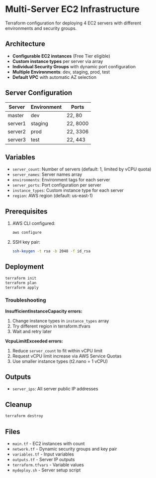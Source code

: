 # Multi-Server EC2 Infrastructure

Terraform configuration for deploying 4 EC2 servers with different environments and security groups.

## Architecture

- **Configurable EC2 instances** (Free Tier eligible)
- **Custom instance types** per server via array
- **Individual Security Groups** with dynamic port configuration
- **Multiple Environments**: dev, staging, prod, test
- **Default VPC** with automatic AZ selection

## Server Configuration

| Server | Environment | Ports |
|--------|-------------|-------|
| master | dev | 22, 80 |
| server1 | staging | 22, 8000 |
| server2 | prod | 22, 3306 |
| server3 | test | 22, 443 |

## Variables

- `server_count`: Number of servers (default: 1, limited by vCPU quota)
- `server_names`: Server names array
- `environments`: Environment tags for each server
- `server_ports`: Port configuration per server
- `instance_types`: Custom instance type for each server
- `region`: AWS region (default: us-east-1)

## Prerequisites

1. AWS CLI configured:
   ```bash
   aws configure
   ```

2. SSH key pair:
   ```bash
   ssh-keygen -t rsa -b 2048 -f id_rsa
   ```

## Deployment

```bash
terraform init
terraform plan
terraform apply
```

### Troubleshooting

**InsufficientInstanceCapacity errors:**
1. Change instance types in `instance_types` array
2. Try different region in terraform.tfvars
3. Wait and retry later

**VcpuLimitExceeded errors:**
1. Reduce `server_count` to fit within vCPU limit
2. Request vCPU limit increase via AWS Service Quotas
3. Use smaller instance types (t2.nano = 1 vCPU)

## Outputs

- `server_ips`: All server public IP addresses

## Cleanup

```bash
terraform destroy
```

## Files

- `main.tf` - EC2 instances with count
- `network.tf` - Dynamic security groups and key pair
- `variables.tf` - Input variables
- `outputs.tf` - Server IP outputs
- `terraform.tfvars` - Variable values
- `mydeploy.sh` - Server setup script